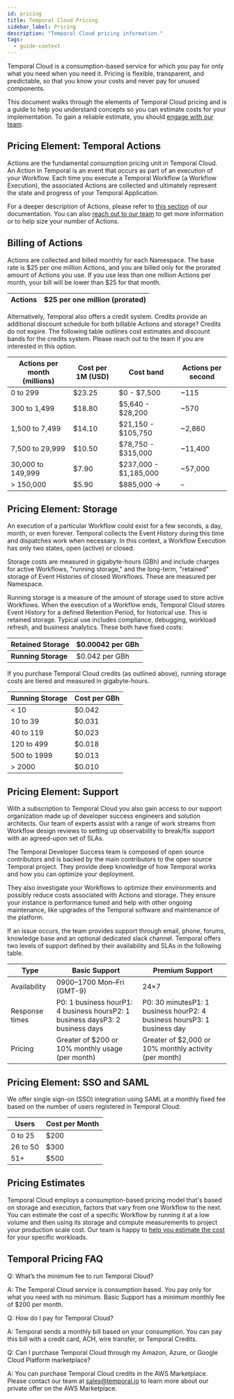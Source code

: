 ```yaml
---
id: pricing
title: Temporal Cloud Pricing
sidebar_label: Pricing
description: "Temporal Cloud pricing information."
tags:
  - guide-context
---
```


Temporal Cloud is a consumption-based service for which you pay for only what you need when you need it. Pricing is flexible, transparent, and predictable, so that you know your costs and never pay for unused components.

This document walks through the elements of Temporal Cloud pricing and is a guide to help you understand concepts so you can estimate costs for your implementation. To gain a reliable estimate, you should [engage with our team](https://pages.temporal.io/contact-us).

## Pricing Element: Temporal Actions

Actions are the fundamental consumption pricing unit in Temporal Cloud. An Action in Temporal is an event that occurs as part of an execution of your Workflow. Each time you execute a Temporal Workflow (a Workflow Execution), the associated Actions are collected and ultimately represent the state and progress of your Temporal Application.

For a deeper description of Actions, please refer to [this section](/cloud#action) of our documentation. You can also [reach out to our team](https://pages.temporal.io/contact-us) to get more information or to help size your number of Actions.

## Billing of Actions

Actions are collected and billed monthly for each Namespace. The base rate is $25 per one million Actions, and you are billed only for the prorated amount of Actions you use. If you use less than one million Actions per month, your bill will be lower than $25 for that month.

| **Actions** | $25 per one million (prorated) |
| ----------- | ------------------------------ |

Alternatively, Temporal also offers a credit system. Credits provide an additional discount schedule for both billable Actions and storage? Credits do not expire. The following table outlines cost estimates and discount bands for the credits system. Please reach out to the team if you are interested in this option.

| **Actions per month (millions)** | **Cost per 1M (USD)** | **Cost band**         | **Actions per second** |
| -------------------------------- | --------------------- | --------------------- | ---------------------- |
| 0 to 299                         | $23.25                | $0 - $7,500           | ~115                   |
| 300 to 1,499                     | $18.80                | $5,640 - $28,200      | ~570                   |
| 1,500 to 7,499                   | $14.10                | $21,150 - $105,750    | ~2,860                 |
| 7,500 to 29,999                  | $10.50                | $78,750 - $315,000    | ~11,400                |
| 30,000 to 149,999                | $7.90                 | $237,000 - $1,185,000 | ~57,000                |
| > 150,000                        | $5.90                 | $885,000 ->           | –                      |

## Pricing Element: Storage

An execution of a particular Workflow could exist for a few seconds, a day, month, or even forever. Temporal collects the Event History during this time and dispatches work when necessary. In this context, a Workflow Execution has only two states, open (active) or closed.

Storage costs are measured in gigabyte-hours (GBh) and include charges for active Workflows, "running storage," and the long-term, "retained" storage of Event Histories of closed Workflows. These are measured per Namespace.

Running storage is a measure of the amount of storage used to store active Workflows. When the execution of a Workflow ends, Temporal Cloud stores Event History for a defined Retention Period, for historical use. This is retained storage. Typical use includes compliance, debugging, workload refresh, and business analytics. These both have fixed costs:

| **Retained Storage** | $0.00042 per GBh |
| -------------------- | ---------------- |
| **Running Storage**  | $0.042 per GBh   |

If you purchase Temporal Cloud credits (as outlined above), running storage costs are tiered and measured in gigabyte-hours.

| **Running Storage** | **Cost per GBh** |
| ------------------- | ---------------- |
| < 10                | $0.042           |
| 10 to 39            | $0.031           |
| 40 to 119           | $0.023           |
| 120 to 499          | $0.018           |
| 500 to 1999         | $0.013           |
| > 2000              | $0.010           |

## Pricing Element: Support

With a subscription to Temporal Cloud you also gain access to our support organization made up of developer success engineers and solution architects. Our team of experts assist with a range of work streams from Workflow design reviews to setting up observability to break/fix support with an agreed-upon set of SLAs.

The Temporal Developer Success team is composed of open source contributors and is backed by the main contributors to the open source Temporal project. They provide deep knowledge of how Temporal works and how you can optimize your deployment.

They also investigate your Workflows to optimize their environments and possibly reduce costs associated with Actions and storage. They ensure your instance is performance tuned and help with other ongoing maintenance, like upgrades of the Temporal software and maintenance of the platform.

If an issue occurs, the team provides support through email, phone, forums, knowledge base and an optional dedicated slack channel. Temporal offers two levels of support defined by their availability and SLAs in the following table.

| **Type**       | **Basic Support**                                                             | **Premium Support**                                                     |
| -------------- | ----------------------------------------------------------------------------- | ----------------------------------------------------------------------- |
| Availability   | 0900–1700 Mon–Fri (GMT-9)                                                     | 24×7                                                                    |
| Response times | P0: 1 business hourP1: 4 business hoursP2: 1 business daysP3: 2 business days | P0: 30 minutesP1: 1 business hourP2: 4 business hoursP3: 1 business day |
| Pricing        | Greater of $200 or 10% monthly usage (per month)                              | Greater of $2,000 or 10% monthly activity (per month)                   |

## Pricing Element: SSO and SAML

We offer single sign-on (SSO) integration using SAML at a monthly fixed fee based on the number of users registered in Temporal Cloud:

| **Users** | **Cost per Month** |
| --------- | ------------------ |
| 0 to 25   | $200               |
| 26 to 50  | $300               |
| 51+       | $500               |

## Pricing Estimates

Temporal Cloud employs a consumption-based pricing model that's based on storage and execution, factors that vary from one Workflow to the next. You can estimate the cost of a specific Workflow by running it at a low volume and then using its storage and compute measurements to project your production scale cost. Our team is happy to [help you estimate the cost](https://pages.temporal.io/contact-us) for your specific workloads.

## Temporal Pricing FAQ

Q: What’s the minimum fee to run Temporal Cloud?

A: The Temporal Cloud service is consumption based. You pay only for what you need with no minimum. Basic Support has a minimum monthly fee of $200 per month.

Q: How do I pay for Temporal Cloud?

A: Temporal sends a monthly bill based on your consumption. You can pay this bill with a credit card, ACH, wire transfer, or Temporal Credits.

Q: Can I purchase Temporal Cloud through my Amazon, Azure, or Google Cloud Platform marketplace?

A: You can purchase Temporal Cloud credits in the AWS Marketplace. Please contact our team at sales@temporal.io to learn more about our private offer on the AWS Marketplace.
